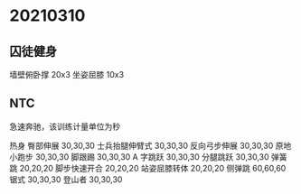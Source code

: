 # 20210310

## 囚徒健身

墙壁俯卧撑 20x3
坐姿屈膝 10x3

## NTC

急速奔驰，该训练计量单位为秒

热身
臀部伸展 30,30,30
士兵抬腿伸臂式 30,30,30
反向弓步伸展 30,30,30
原地小跑步 30,30,30
脚跟踢 30,30,30
A 字跳跃 30,30,30
分腿跳跃 30,30,30
弹簧跳 20,20,20
脚步快速开合 20,20,20
站姿屈膝转体 20,20,20
侧弹跳 60,60,60
锯式 30,30,30
登山者 30,30,30
